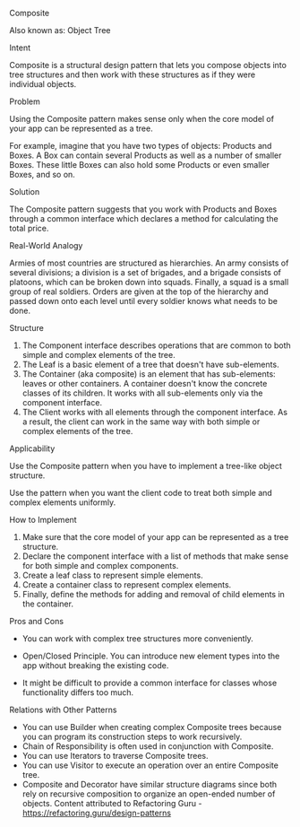 Composite

Also known as: Object Tree

Intent

Composite is a structural design pattern that lets you compose objects into tree structures and then work with these structures as if they were individual objects.

Problem

Using the Composite pattern makes sense only when the core model of your app can be represented as a tree.

For example, imagine that you have two types of objects: Products and Boxes. A Box can contain several Products as well as a number of smaller Boxes. These little Boxes can also hold some Products or even smaller Boxes, and so on.

Solution

The Composite pattern suggests that you work with Products and Boxes through a common interface which declares a method for calculating the total price.

Real-World Analogy

Armies of most countries are structured as hierarchies. An army consists of several divisions; a division is a set of brigades, and a brigade consists of platoons, which can be broken down into squads. Finally, a squad is a small group of real soldiers. Orders are given at the top of the hierarchy and passed down onto each level until every soldier knows what needs to be done.

Structure

1. The Component interface describes operations that are common to both simple and complex elements of the tree.
2. The Leaf is a basic element of a tree that doesn't have sub-elements.
3. The Container (aka composite) is an element that has sub-elements: leaves or other containers. A container doesn't know the concrete classes of its children. It works with all sub-elements only via the component interface.
4. The Client works with all elements through the component interface. As a result, the client can work in the same way with both simple or complex elements of the tree.

Applicability

Use the Composite pattern when you have to implement a tree-like object structure.

Use the pattern when you want the client code to treat both simple and complex elements uniformly.

How to Implement

1. Make sure that the core model of your app can be represented as a tree structure.
2. Declare the component interface with a list of methods that make sense for both simple and complex components.
3. Create a leaf class to represent simple elements.
4. Create a container class to represent complex elements.
5. Finally, define the methods for adding and removal of child elements in the container.

Pros and Cons

- You can work with complex tree structures more conveniently.
- Open/Closed Principle. You can introduce new element types into the app without breaking the existing code.

- It might be difficult to provide a common interface for classes whose functionality differs too much.

Relations with Other Patterns

- You can use Builder when creating complex Composite trees because you can program its construction steps to work recursively.
- Chain of Responsibility is often used in conjunction with Composite.
- You can use Iterators to traverse Composite trees.
- You can use Visitor to execute an operation over an entire Composite tree.
- Composite and Decorator have similar structure diagrams since both rely on recursive composition to organize an open-ended number of objects.
Content attributed to Refactoring Guru - https://refactoring.guru/design-patterns
